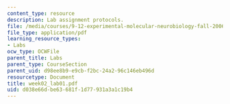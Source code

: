 ```yaml
---
content_type: resource
description: Lab assignment protocols.
file: /media/courses/9-12-experimental-molecular-neurobiology-fall-2006/d038e66dbe63681f1d77931a3a1c19b4_week02_lab01.pdf
file_type: application/pdf
learning_resource_types:
- Labs
ocw_type: OCWFile
parent_title: Labs
parent_type: CourseSection
parent_uid: d98ee8b9-e9cb-f2bc-24a2-96c146eb496d
resourcetype: Document
title: week02_lab01.pdf
uid: d038e66d-be63-681f-1d77-931a3a1c19b4
---
```

